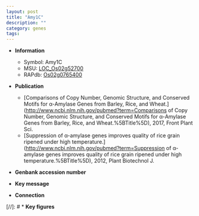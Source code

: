 ```yaml
---
layout: post
title: "Amy1C"
description: ""
category: genes
tags: 
---
```


* **Information**  
    + Symbol: Amy1C  
    + MSU: [LOC_Os02g52700](http://rice.uga.edu/cgi-bin/ORF_infopage.cgi?orf=LOC_Os02g52700)  
    + RAPdb: [Os02g0765400](http://rapdb.dna.affrc.go.jp/viewer/gbrowse_details/irgsp1?name=Os02g0765400)  

* **Publication**  
    + [Comparisons of Copy Number, Genomic Structure, and Conserved Motifs for α-Amylase Genes from Barley, Rice, and Wheat.](http://www.ncbi.nlm.nih.gov/pubmed?term=Comparisons of Copy Number, Genomic Structure, and Conserved Motifs for α-Amylase Genes from Barley, Rice, and Wheat.%5BTitle%5D), 2017, Front Plant Sci.
    + [Suppression of α-amylase genes improves quality of rice grain ripened under high temperature.](http://www.ncbi.nlm.nih.gov/pubmed?term=Suppression of α-amylase genes improves quality of rice grain ripened under high temperature.%5BTitle%5D), 2012, Plant Biotechnol J.

* **Genbank accession number**  

* **Key message**  

* **Connection**  

[//]: # * **Key figures**  


